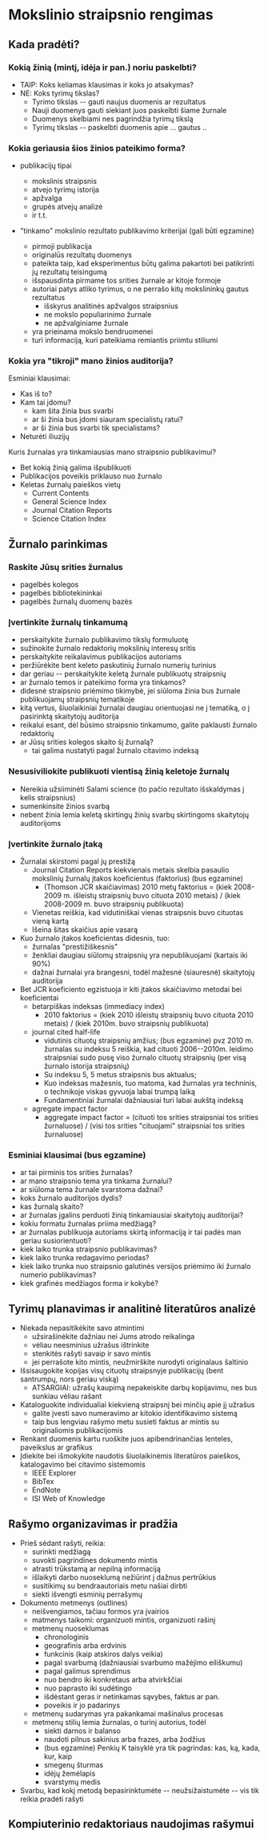 # Mokslinio straipsnio rengimas

## Kada pradėti?
### Kokią žinią (mintį, idėja ir pan.) noriu paskelbti?

* TAIP: Koks keliamas klausimas ir koks jo atsakymas?
* NE: Koks tyrimų tikslas?
	* Tyrimo tikslas -- gauti naujus duomenis ar rezultatus
	* Nauji duomenys gauti siekiant juos paskelbti šiame žurnale
	* Duomenys skelbiami nes pagrindžia tyrimų tikslą
	* Tyrimų tikslas -- paskelbti duomenis apie ... gautus ..

### Kokia geriausia šios žinios pateikimo forma?

* publikacijų tipai
	* mokslinis straipsnis
	* atvejo tyrimų istorija 
	* apžvalga
	* grupės atvejų analizė
	* ir t.t.

* "tinkamo" mokslinio rezultato publikavimo kriterijai (gali būti egzamine)
	* pirmoji publikacija
	* originalūs rezultatų duomenys
	* pateikta taip, kad eksperimentus būtų galima pakartoti bei patikrinti jų rezultatų teisingumą
	* išspausdinta pirmame tos srities žurnale ar kitoje formoje
	* autoriai patys atliko tyrimus, o ne perrašo kitų mokslininkų gautus rezultatus
		* išskyrus analitinės apžvalgos straipsnius
		* ne mokslo populiarinimo žurnale
		* ne apžvalginiame žurnale
	* yra prieinama mokslo bendruomenei
	* turi informaciją, kuri pateikiama remiantis priimtu stiliumi

### Kokia yra "tikroji" mano žinios auditorija?

Esminiai klausimai:

* Kas iš to?
* Kam tai įdomu?
	* kam šita žinia bus svarbi
	* ar ši žinia bus įdomi siauram specialistų ratui?
	* ar ši žinia bus svarbi tik specialistams?
* Neturėti iliuzijų


Kuris žurnalas yra tinkamiausias mano straipsnio publikavimui? 

* Bet kokią žinią galima išpublikuoti
* Publikacijos poveikis priklauso nuo žurnalo
* Keletas žurnalų paieškos vietų
	* Current Contents
	* General Science Index
	* Journal Citation Reports
	* Science Citation Index
	

## Žurnalo parinkimas

### Raskite Jūsų srities žurnalus

* pagelbės kolegos
* pagelbės bibliotekininkai
* pagelbės žurnalų duomenų bazės

### Įvertinkite žurnalų tinkamumą

* perskaitykite žurnalo publikavimo tikslų formuluotę
* sužinokite žurnalo redaktorių mokslinių interesų sritis
* perskaitykite reikalavimus publikacijos autoriams
* peržiūrėkite bent keleto paskutinių žurnalo numerių turinius
* dar geriau -- perskaitykite keletą žurnale publikuotų straipsnių
* ar žurnalo temos ir pateikimo forma yra tinkamos?
* didesnė straipsnio priėmimo tikimybė, jei siūloma žinia bus žurnale publikuojamų straipsnių tematikoje
* kitą vertus, šiuolaikiniai žurnalai daugiau orientuojasi ne į tematiką, o į pasirinktą skaitytojų auditorija
* reikalui esant, dėl būsimo straipsnio tinkamumo, galite paklausti žurnalo redaktorių
* ar Jūsų srities kolegos skaito šį žurnalą?
	* tai galima nustatyti pagal žurnalo citavimo indeksą

### Nesusiviliokite publikuoti vientisą žinią keletoje žurnalų

* Nereikia užsiiminėti Salami science (to pačio rezultato išskaldymas į kelis straipsnius)
* sumenkinsite žinios svarbą
* nebent žinia lemia keletą skirtingų žinių svarbų skirtingoms skaitytojų auditorijoms

### Įvertinkite žurnalo įtaką

* Žurnalai skirstomi pagal jų prestižą
	* Journal Citation Reports kiekvienais metais skelbia pasaulio mokslinių žurnalų įtakos koeficientus (faktorius) (bus egzamine)
		* (Thomson JCR skaičiavimas) 2010 metų faktorius = (kiek 2008-2009 m. išleistų straipsnių buvo cituota 2010 metais) / (kiek 2008-2009 m. buvo straipsnių publikuota)
	* Vienetas reiškia, kad vidutiniškai vienas straipsnis buvo cituotas vieną kartą
	* Išeina šitas skaičius apie vasarą
* Kuo žurnalo įtakos koeficientas didesnis, tuo:
	* žurnalas "prestižiškesnis"
	* ženkliai daugiau siūlomų straipsnių yra nepublikuojami (kartais iki 90%)
	* dažnai žurnalai yra brangesni, todėl mažesnė (siauresnė) skaitytojų auditorija
* Bet JCR koeficiento egzistuoja ir kiti įtakos skaičiavimo metodai bei koeficientai
	* betarpiškas indeksas (immediacy index)
		* 2010 faktorius = (kiek 2010 išleistų straipsnių buvo cituota 2010 metais) / (kiek 2010m. buvo straipsnių publikuota)
	* journal cited half-life
		* vidutinis cituotų straipsnių amžius; (bus egzamine) pvz 2010 m. žurnalas su indeksu 5 reiškia, kad cituoti 2006--2010m. leidimo straipsniai sudo pusę viso žurnalo cituotų straipsnių (per visą žurnalo istorija straipsnių)
		* Su indeksu 5, 5 metus straipsnis bus aktualus;
		* Kuo indeksas mažesnis, tuo matoma, kad žurnalas yra techninis, o technikoje viskas gyvuoja labai trumpą laiką
		* Fundamentiniai žurnalai dažniausiai turi labai aukštą indeksą
	* agregate impact factor
		* aggregate impact factor = (cituoti tos srities straipsniai tos srities žurnaluose) / (visi tos srities "cituojami" straipsniai tos srities žurnaluose)

### Esminiai klausimai (bus egzamine)

* ar tai pirminis tos srities žurnalas?
* ar mano straipsnio tema yra tinkama žurnalui?
* ar siūloma tema žurnale svarstoma dažnai?
* koks žurnalo auditorijos dydis?
* kas žurnalą skaito?
* ar žurnalas įgalins perduoti žinią tinkamiausiai skaitytojų auditorijai?
* kokiu formatu žurnalas priima medžiagą?
* ar žurnalas publikuoja autoriams skirtą informaciją ir tai padės man geriau susiorientuoti?
* kiek laiko trunka straipsnio publikavimas?
* kiek laiko trunka redagavimo periodas?
* kiek laiko trunka nuo straipsnio galutinės versijos priėmimo iki žurnalo numerio publikavimas?
* kiek grafinės medžiagos forma ir kokybė?


## Tyrimų planavimas ir analitinė literatūros analizė

* Niekada nepasitikėkite savo atmintimi
	* užsirašinėkite dažniau nei Jums atrodo reikalinga
	* vėliau neesminius užrašus ištrinkite 
	* stenkitės rašyti savaip ir savo mintis
	* jei perrašote kito mintis, neužmirškite nurodyti originalaus šaltinio
* Išsisaugokite kopijas visų cituotų straipsnyje publikacijų (bent santrumpų, nors geriau viską)
	* ATSARGIAI: užrašų kaupimą nepakeiskite darbų kopijavimu, nes bus sunkiau vėliau rašant
* Kataloguokite individualiai kiekvieną straipsnį bei minčių apie jį užrašus
	* galite įvesti savo numeravimo ar kitokio identifikavimo sistemą
	* taip bus lengviau rašymo metu susieti faktus ar mintis su originaliomis publikacijomis
* Renkant duomenis kartu ruoškite juos apibendrinančias lenteles, paveikslus ar grafikus
* Įdiekite bei išmokykite naudotis šiuolaikinėmis literatūros paieškos, katalogavimo bei citavimo sistemomis
	* IEEE Explorer
	* BibTex
	* EndNote
	* ISI Web of Knowledge

## Rašymo organizavimas ir pradžia

* Prieš sėdant rašyti, reikia:
	* surinkti medžiagą
	* suvokti pagrindines dokumento mintis
	* atrasti trūkstamą ar nepilną informaciją
	* išlaikyti darbo nuoseklumą nežiūrint į dažnus pertrūkius
	* susitikimų su bendraautoriais metu našiai dirbti
	* siekti išvengti esminių perrašymų
* Dokumento metmenys (outlines)
	* neišvengiamos, tačiau formos yra įvairios
	* matmenys taikomi: organizuoti mintis, organizuoti rašinį
	* metmenų nuoseklumas
		* chronologinis
		* geografinis arba erdvinis
		* funkcinis (kaip atskiros dalys veikia)
		* pagal svarbumą (dažniausiai svarbumo mažėjimo eiliškumu)
		* pagal galimus sprendimus
		* nuo bendro iki konkretaus arba atvirkščiai
		* nuo paprasto iki sudėtingo
		* išdėstant geras ir netinkamas sąvybes, faktus ar pan.
		* poveikis ir jo padarinys
	* metmenų sudarymas yra pakankamai mašinalus procesas
	* metmenų stilių lemia žurnalas, o turinį autorius, todėl
		* siekti darnos ir balanso
		* naudoti pilnus sakinius arba frazes, arba žodžius
		* (bus egzamine) Penkių K taisyklė yra tik pagrindas: kas, ką, kada, kur, kaip
		* smegenų šturmas
		* idėjų žemėlapis
		* svarstymų medis
* Svarbu, kad kokį metodą bepasirinktumėte -- neužsižaistumėte -- vis tik reikia pradėti rašyti

## Kompiuterinio redaktoriaus naudojimas rašymui
